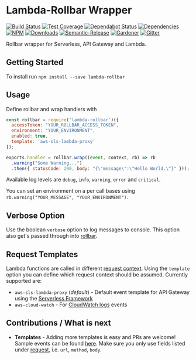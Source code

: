 # Lambda-Rollbar Wrapper

[![Build Status](https://img.shields.io/travis/simlu/lambda-rollbar/master.svg)](https://travis-ci.org/simlu/lambda-rollbar)
[![Test Coverage](https://img.shields.io/coveralls/simlu/lambda-rollbar/master.svg)](https://coveralls.io/github/simlu/lambda-rollbar?branch=master)
[![Dependabot Status](https://api.dependabot.com/badges/status?host=github&repo=simlu/lambda-rollbar)](https://dependabot.com)
[![Dependencies](https://david-dm.org/simlu/lambda-rollbar/status.svg)](https://david-dm.org/simlu/lambda-rollbar)
[![NPM](https://img.shields.io/npm/v/lambda-rollbar.svg)](https://www.npmjs.com/package/lambda-rollbar)
[![Downloads](https://img.shields.io/npm/dt/lambda-rollbar.svg)](https://www.npmjs.com/package/lambda-rollbar)
[![Semantic-Release](https://github.com/simlu/js-gardener/blob/master/assets/icons/semver.svg)](https://github.com/semantic-release/semantic-release)
[![Gardener](https://github.com/simlu/js-gardener/blob/master/assets/badge.svg)](https://github.com/simlu/js-gardener)
[![Gitter](https://github.com/simlu/js-gardener/blob/master/assets/icons/gitter.svg)](https://gitter.im/simlu/lambda-rollbar)

Rollbar wrapper for Serverless, API Gateway and Lambda.

## Getting Started

To install run `npm install --save lambda-rollbar`

## Usage

Define rollbar and wrap handlers with
<!-- eslint-disable import/no-extraneous-dependencies, import/no-unresolved -->
```javascript
const rollbar = require('lambda-rollbar')({
  accessToken: "YOUR_ROLLBAR_ACCESS_TOKEN",
  environment: "YOUR_ENVIRONMENT",
  enabled: true,
  template: 'aws-sls-lambda-proxy'
});

exports.handler = rollbar.wrap((event, context, rb) => rb
  .warning("Some Warning...")
  .then({ statusCode: 200, body: "{\"message\":\"Hello World.\"}" }));
```

Available log levels are `debug`, `info`, `warning`, `error` and `critical`.

You can set an environment on a per call bases using `rb.warning("YOUR_MESSAGE", "YOUR_ENVIRONMENT")`.

## Verbose Option

Use the boolean `verbose` option to log messages to console. This option also get's passed through into [rollbar](https://github.com/rollbar/rollbar.js#verbose-option).

## Request Templates

Lambda functions are called in different [request context](https://rollbar.com/docs/notifier/rollbar.js/#rollbarlog-1). Using the `template` option you can define which request context should be assumed. Currently supported are:

- `aws-sls-lambda-proxy` (*default*) - Default event template for API Gateway using the [Serverless Framework](https://serverless.com/framework/docs/providers/aws/events/apigateway/)
- `aws-cloud-watch` - For [CloudWatch logs](http://docs.aws.amazon.com/lambda/latest/dg/eventsources.html#eventsources-cloudwatch-logs) events

## Contributions / What is next

- **Templates** - Adding more templates is easy and PRs are welcome! Sample events can be found [here](http://docs.aws.amazon.com/lambda/latest/dg/eventsources.html). Make sure you only use fields listed under [request](https://rollbar.com/docs/notifier/rollbar.js/#rollbarlog-1), i.e. `url`, `method`, `body`.

